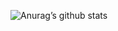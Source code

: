 ![Anurag’s github stats](https://github-readme-stats.vercel.app/api?username=YvesJaques&show_icons=true&count_private=true&theme=dracula)
